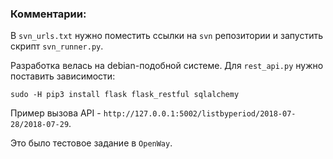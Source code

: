 ### Комментарии:

В `svn_urls.txt` нужно поместить ссылки на `svn` репозитории и запустить скрипт `svn_runner.py`.

Разработка велась на debian-подобной системе. Для `rest_api.py` нужно поставить зависимости:

```
sudo -H pip3 install flask flask_restful sqlalchemy
```

Пример вызова API - `http://127.0.0.1:5002/listbyperiod/2018-07-28/2018-07-29`.

Это было тестовое задание в `OpenWay`.
